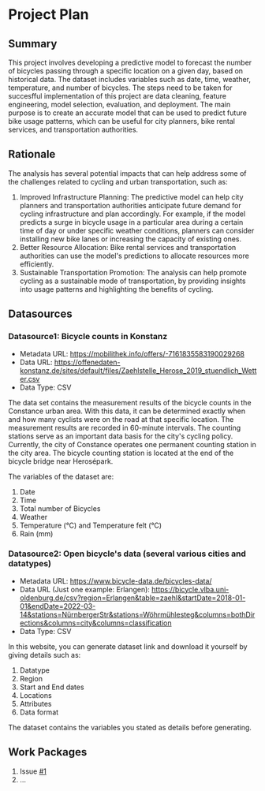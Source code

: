 # Project Plan

## Summary

This project involves developing a predictive model to forecast the number of bicycles passing through a specific location on a given day, based on historical data. The dataset includes variables such as date, time, weather, temperature, and number of bicycles. The steps need to be taken for succesfful implementation of this project are data cleaning, feature engineering, model selection, evaluation, and deployment. The main purpose is to create an accurate model that can be used to predict future bike usage patterns, which can be useful for city planners, bike rental services, and transportation authorities.

## Rationale

The analysis has several potential impacts that can help address some of the challenges related to cycling and urban transportation, such as:
1. Improved Infrastructure Planning: The predictive model can help city planners and transportation authorities anticipate future demand for cycling infrastructure and plan accordingly. For example, if the model predicts a surge in bicycle usage in a particular area during a certain time of day or under specific weather conditions, planners can consider installing new bike lanes or increasing the capacity of existing ones.
2. Better Resource Allocation: Bike rental services and transportation authorities can use the model's predictions to allocate resources more efficiently.
3. Sustainable Transportation Promotion: The analysis can help promote cycling as a sustainable mode of transportation, by providing insights into usage patterns and highlighting the benefits of cycling. 

## Datasources

### Datasource1: Bicycle counts in Konstanz
* Metadata URL: https://mobilithek.info/offers/-7161835583190029268
* Data URL: https://offenedaten-konstanz.de/sites/default/files/Zaehlstelle_Herose_2019_stuendlich_Wetter.csv
* Data Type: CSV

The data set contains the measurement results of the bicycle counts in the Constance urban area. With this data, it can be determined exactly when and how many cyclists were on the road at that specific location. The measurement results are recorded in 60-minute intervals. The counting stations serve as an important data basis for the city's cycling policy. Currently, the city of Constance operates one permanent counting station in the city area. The bicycle counting station is located at the end of the bicycle bridge near Herosépark.

The variables of the dataset are:
1. Date
2. Time
3. Total number of Bicycles
4. Weather
5. Temperature (°C) and Temperature felt (°C)
6. Rain (mm)

### Datasource2: Open bicycle's data (several various cities and datatypes)
* Metadata URL: https://www.bicycle-data.de/bicycles-data/
* Data URL (Just one example: Erlangen): https://bicycle.vlba.uni-oldenburg.de/csv?region=Erlangen&table=zaehl&startDate=2018-01-01&endDate=2022-03-14&stations=NürnbergerStr&stations=Wöhrmühlesteg&columns=bothDirections&columns=city&columns=classification
* Data Type: CSV

In this website, you can generate dataset link and download it yourself by giving details such as:
1. Datatype
2. Region
3. Start and End dates
4. Locations
5. Attributes
6. Data format

The dataset contains the variables you stated as details before generating.

## Work Packages

1. Issue [#1][i1]
2. ...

[i1]: https://github.com/myarmatov/2023-amse-template/blob/main/issues/1
